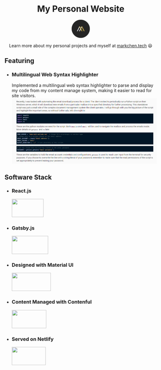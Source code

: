 <h1 align="center">
  My Personal Website
</h1>
<p align="center">
  <a href="https://markchen.tech" target="_blank">
    <img src="/src/images/Mark_logo.png" width=60 height=60/>
  </a>
</p>
<p align="center">
  Learn more about my personal projects and myself at <a href="https://markchen.tech" target="_blank">markchen.tech</a> 😃
</p>

## Featuring
- ### Multilingual Web Syntax Highlighter
  Implemented a multilingual web syntax highlighter to parse and display my code from my content manage system, making it easier to read for site visitors.
  <img src="/src/images/syntax_highlighter.png">
  
## Software Stack
- ### React.js
    <img src="https://www.freecodecamp.org/news/content/images/2020/02/Ekran-Resmi-2019-11-18-18.08.13.png" width=105 height=60/>
- ### Gatsby.js
    <img src="https://miro.medium.com/proxy/1*G9aVAI3aezHLw_JsiCfB1Q.jpeg" width=120 height=60/>
- ### Designed with Material UI
    <img src="https://cdn-media-1.freecodecamp.org/images/1*FDNeKIUeUnf0XdqHmi7nsw.png" width=129 height=60/>
- ### Content Managed with Contenful
    <img src="https://www.gartner.com/imagesrv/peer-insights/vendors/logos/contentful.png" width=114 height=60/>
- ### Served on Netlify
    <img src="https://www.netlify.com/img/global/meta-image.jpg" width=112 height=60/>
